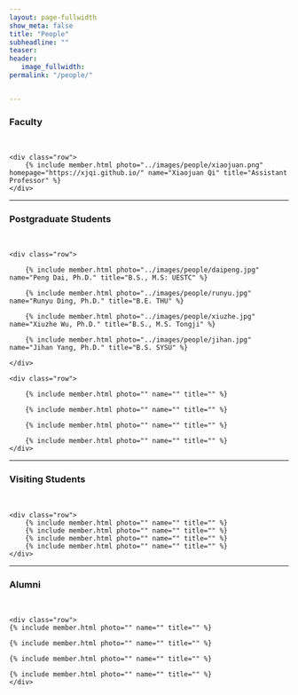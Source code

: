 ```yaml
---
layout: page-fullwidth
show_meta: false
title: "People"
subheadline: ""
teaser: 
header:
   image_fullwidth: 
permalink: "/people/"


---
```




<div class="row">
	<div class="row">
		<h3>Faculty</h3>
		<br/>
	</div>
	
	<div class="row">
		{% include member.html photo="../images/people/xiaojuan.png" homepage="https://xjqi.github.io/" name="Xiaojuan Qi" title="Assistant Professor" %}
	</div>


</div>

---

<div class="row">
	<div class="row">
		<h3 class="medium-12">Postgraduate Students</h3>
		<br/>
	</div>
	
	<div class="row">

		{% include member.html photo="../images/people/daipeng.jpg" name="Peng Dai, Ph.D." title="B.S., M.S: UESTC" %}

		{% include member.html photo="../images/people/runyu.jpg" name="Runyu Ding, Ph.D." title="B.E. THU" %}

		{% include member.html photo="../images/people/xiuzhe.jpg" name="Xiuzhe Wu, Ph.D." title="B.S., M.S. Tongji" %}

		{% include member.html photo="../images/people/jihan.jpg" name="Jihan Yang, Ph.D." title="B.S. SYSU" %}

	</div>

	<div class="row">
	
		{% include member.html photo="" name="" title="" %}

		{% include member.html photo="" name="" title="" %}

		{% include member.html photo="" name="" title="" %}

		{% include member.html photo="" name="" title="" %}
	</div>
	
</div>

---

<div class="row">
	<div class="row">
		<h3 class="medium-12">Visiting Students</h3>
		<br/>
	</div>

	<div class="row">
		{% include member.html photo="" name="" title="" %}
		{% include member.html photo="" name="" title="" %}
		{% include member.html photo="" name="" title="" %}
		{% include member.html photo="" name="" title="" %}
	</div>
</div>

---

<div class="row">
	<div class="row">
		<h3 class="medium-12">Alumni</h3>
		<br/>
	</div>

	<div class="row">
	{% include member.html photo="" name="" title="" %}

	{% include member.html photo="" name="" title="" %}

	{% include member.html photo="" name="" title="" %}

	{% include member.html photo="" name="" title="" %}
    </div>	
</div>
